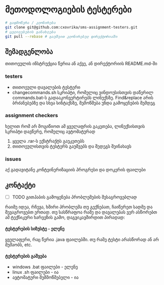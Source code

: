 # მეთოდოლოგიების ტესტერები

```sh
# გადმოწერა / კლონირება
git clone git@github.com:cxovrika/sms-assignment-testers.git
# ცვლილებების განახლება
git pull --rebase # გაუშვით კლონირებულ დირექტორიაში
```

## შემადგენლობა
თითოეულის ინსტრუქცია წერია ან აქვე, ან დირექტორიის README.md-ში


### testers
- თითოეული დავალების ტესტერი
- changecommands.sh სკრიპტი, რომელიც ვინდოუსისთვის დაწერილ commands.bat-ს გადააკონვერტირებს ლინუქსზე. Find&replace 
არის ბრძანებებზე და სხვა სინტაქსზე, შემოწმება უნდა გამოყენების შემდეგ 

### assignment checkers
ხელით რომ არ მოგიწიოთ ამ ყველაფრის გაკეთება, ლინუქსისთვის სკრიპტი დავწერე, რომელიც ავტომატურად
1. ყველა .rar-ს ექსტრაქტს გაუკეთებს 
2. თითოეულისთვის ტესტერს გაუშვებს და შედეგს შეინახავს

### issues
აქ გადავიტანე კონტეინერიზაციის პროგრესი  და დოკერის ფაილები

## კონტაქტი
- [ ] TODO გითჰაბის გამოყენება პრობლემების შესაგროვებლად

რაიმე იდეა, რჩევა, ხშირი პრობლემა თუ გექნებათ, ჩაიწერეთ სადმე და შევაგროვებთ ერთად. თუ სასწრაფოა რამე და დავალებას ვერ ასწორებთ ამ ტექნიკური ხარვეზის გამო, დაგვიკავშირდით პირადად: 

#### ტესტერების სიზუსტე - ელენე
ყველაფერი, რაც წერია .java ფაილებში. თუ რამე ტესტი არასწორად ან არ მუშაობს, etc.

#### ტესტერების გაშვება
- windows .bat ფაილები - ელენე
- linux .sh ფაილები - ია
- ავტომატური შემმოწმებელი - ია 

